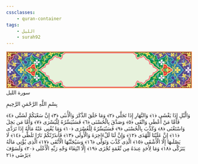 ```yaml
---
cssclasses:
    - quran-container
tags:
    - الليل
    - surah92
---
```

<div class="quran-container">
<span class="second-border"></span>
<span class="border"></span>
<div class="head-container">
<img src="https://raw.githubusercontent.com/LORDyyyyy/obsidian-the_quran_vault/main/src/webview/surah_head.png" height=100>
<div class="surah-name">
<span class="surah-name-fnt">سورة الليل</span>
</div>
</div>
<div class="quran-content">
<div class="name-of-god"> <p> بِسْمِ اللَّهِ الرَّحْمَنِ الرَّحِيمِ </p></div>
<p>
<span class="sign" id="f1">وَالَّيْلِ إِذَا يَغْشَى <span>﴿</span>١<span>﴾</span></span>
<span class="sign" id="f2">وَالنَّهَارِ إِذَا تَجَلَّى <span>﴿</span>٢<span>﴾</span></span>
<span class="sign" id="f3">وَمَا خَلَقَ الذَّكَرَ وَالْأُنثَى <span>﴿</span>٣<span>﴾</span></span>
<span class="sign" id="f4">إِنَّ سَعْيَكُمْ لَشَتَّى <span>﴿</span>٤<span>﴾</span></span>
<span class="sign" id="f5">فَأَمَّا مَنْ أَعْطَى وَاتَّقَى <span>﴿</span>٥<span>﴾</span></span>
<span class="sign" id="f6">وَصَدَّقَ بِالْحُسْنَى <span>﴿</span>٦<span>﴾</span></span>
<span class="sign" id="f7">فَسَنُيَسِّرُهُ لِلْيُسْرَى <span>﴿</span>٧<span>﴾</span></span>
<span class="sign" id="f8">وَأَمَّا مَن بَخِلَ وَاسْتَغْنَى <span>﴿</span>٨<span>﴾</span></span>
<span class="sign" id="f9">وَكَذَّبَ بِالْحُسْنَى <span>﴿</span>٩<span>﴾</span></span>
<span class="sign" id="f10">فَسَنُيَسِّرُهُ لِلْعُسْرَى <span>﴿</span>١۰<span>﴾</span></span>
<span class="sign" id="f11">وَمَا يُغْنِى عَنْهُ مَالُهُ إِذَا تَرَدَّى <span>﴿</span>١١<span>﴾</span></span>
<span class="sign" id="f12">إِنَّ عَلَيْنَا لَلْهُدَى <span>﴿</span>١٢<span>﴾</span></span>
<span class="sign" id="f13">وَإِنَّ لَنَا لَلْءَاخِرَةَ وَالْأُولَى <span>﴿</span>١٣<span>﴾</span></span>
<span class="sign" id="f14">فَأَنذَرْتُكُمْ نَارًا تَلَظَّى <span>﴿</span>١٤<span>﴾</span></span>
<span class="sign" id="f15">لَا يَصْلَىهَا إِلَّا الْأَشْقَى <span>﴿</span>١٥<span>﴾</span></span>
<span class="sign" id="f16">الَّذِى كَذَّبَ وَتَوَلَّى <span>﴿</span>١٦<span>﴾</span></span>
<span class="sign" id="f17">وَسَيُجَنَّبُهَا الْأَتْقَى <span>﴿</span>١٧<span>﴾</span></span>
<span class="sign" id="f18">الَّذِى يُؤْتِى مَالَهُ يَتَزَكَّى <span>﴿</span>١٨<span>﴾</span></span>
<span class="sign" id="f19">وَمَا لِأَحَدٍ عِندَهُ مِن نِّعْمَةٍ تُجْزَى <span>﴿</span>١٩<span>﴾</span></span>
<span class="sign" id="f20">إِلَّا ابْتِغَاءَ وَجْهِ رَبِّهِ الْأَعْلَى <span>﴿</span>٢۰<span>﴾</span></span>
<span class="sign" id="f21">وَلَسَوْفَ يَرْضَى <span>﴿</span>٢١<span>﴾</span></span>

</p>
</div>
<span class="border" style="margin-top:25px;"></span>
<span class="second-border-bottom"></span>
</div>
